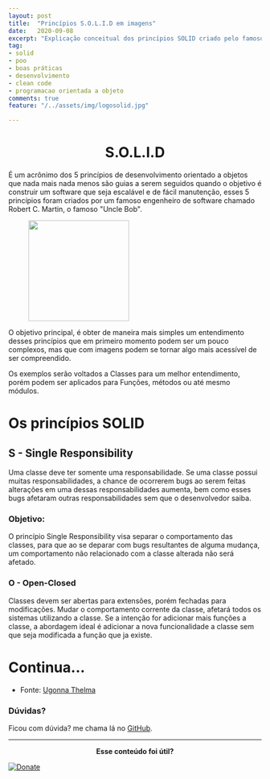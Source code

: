 ```yaml
---
layout: post
title:  "Princípios S.O.L.I.D em imagens"
date:   2020-09-08
excerpt: "Explicação conceitual dos princípios SOLID criado pelo famoso Engenheiro de Software Robert C. Martin"
tag:
- solid
- poo
- boas práticas
- desenvolvimento
- clean code
- programacao orientada a objeto
comments: true
feature: "/../assets/img/logosolid.jpg"  

---
```

<center><h1>S.O.L.I.D</h1> </center>

É um acrônimo dos 5 princípios de desenvolvimento orientado a objetos que nada mais nada menos são guias a serem seguidos quando o objetivo é construir um software que seja escalável e de fácil manutenção, esses 5 princípios foram criados por um famoso engenheiro de software chamado Robert C. Martin, o famoso "Uncle Bob".

<figure class="center">
   <img style="width:200px; height:200px;" src="https://live.staticflickr.com/8371/8580054912_45a48660fe_b.jpg">
</figure>

O objetivo principal, é obter de maneira mais simples um entendimento desses princípios que em primeiro momento podem ser um pouco complexos, mas que com imagens podem se tornar algo mais acessível de ser compreendido.


Os exemplos serão voltados a Classes para um melhor entendimento, porém podem ser aplicados para Funções, métodos ou até mesmo módulos.



# Os princípios SOLID

## S - Single Responsibility
Uma classe deve ter somente uma responsabilidade. Se uma classe possui muitas responsabilidades, a chance de ocorrerem bugs ao serem feitas alterações em uma dessas responsabilidades aumenta, bem como esses bugs afetaram outras responsabilidades sem que o desenvolvedor saiba.

### Objetivo:
 O princípio Single Responsibility visa separar o comportamento das classes, para que ao se deparar com bugs resultantes de alguma mudança, um comportamento não relacionado com a classe alterada não será afetado.



### O - Open-Closed
Classes devem ser abertas para extensões, porém fechadas para modificações. Mudar o comportamento corrente da classe, afetará todos os sistemas utilizando a classe. Se a intenção for adicionar mais funções a classe, a abordagem ideal é adicionar a nova funcionalidade a classe sem que seja modificada a função que ja existe.

# Continua...


* Fonte: [Ugonna Thelma](https://medium.com/backticks-tildes/the-s-o-l-i-d-principles-in-pictures-b34ce2f1e898)



### Dúvidas?
Ficou com dúvida? me chama lá no [GitHub](https://github.com/rodrigosantucci/).

---

<center><b>Esse conteúdo foi útil?</b></center>

[![Donate](https://img.shields.io/badge/paypal-donate-blue.svg)](https://www.paypal.com/cgi-bin/webscr?cmd=_s-xclick&hosted_button_id=2X9NF2H8CTTU4&source=url)


